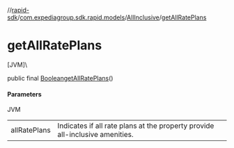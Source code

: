 //[rapid-sdk](../../../index.md)/[com.expediagroup.sdk.rapid.models](../index.md)/[AllInclusive](index.md)/[getAllRatePlans](get-all-rate-plans.md)

# getAllRatePlans

[JVM]\

public final [Boolean](https://docs.oracle.com/javase/8/docs/api/java/lang/Boolean.html)[getAllRatePlans](get-all-rate-plans.md)()

#### Parameters

JVM

| | |
|---|---|
| allRatePlans | Indicates if all rate plans at the property provide all-inclusive amenities. |
